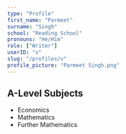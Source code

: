 ```yaml
---
type: "Profile"
first_name: "Parmeet"
surname: "Singh"
school: "Reading School"
pronouns: "He/Him"
role: ["Writer"]
userID: "v"
slug: "/profiles/v"
profile_picture: "Parmeet Singh.png"
---
```


## A-Level Subjects

- Economics
- Mathematics
- Further Mathematics
    